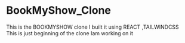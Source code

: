 # BookMyShow_Clone
This is the BOOKMYSHOW clone I built it using  REACT ,TAILWINDCSS  
This is just beginning of the clone Iam working on it

